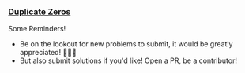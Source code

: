 ### [Duplicate Zeros](https://github.com/WeBuildBlack/Algorithms/blob/master/challenges/duplicate-zeros/duplicate-zeros.md)

Some Reminders!

- Be on the lookout for new problems to submit, it would be greatly appreciated! 🙏🙏🙏
- But also submit solutions if you'd like! Open a PR, be a contributor!
